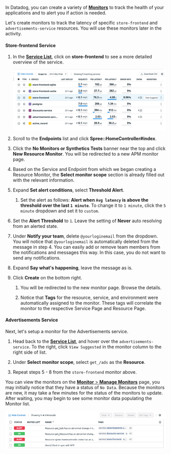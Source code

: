 In Datadog, you can create a variety of <a href="https://docs.datadoghq.com/monitors/" target="_datadog">**Monitors**</a> to track the health of your applications and to alert you if action is needed. 

Let's create monitors to track the latency of specific `store-frontend` and `advertisements-service` resources. You will use these monitors later in the activity.

#### Store-frontend Service

1. In the <a href="https://app.datadoghq.com/apm/services?env=intro-apm" target="_datadog">**Service List**</a>, click on **store-frontend** to see a more detailed overview of the service. 

    ![Store Frontend Flow](fixappv3/assets/store-frontend-list.png)

2. Scroll to the **Endpoints** list and click **Spree::HomeController#index**.

3. Click the **No Monitors or Synthetics Tests** banner near the top and click **New Resource Monitor**. You will be redirected to a new APM monitor page.

4. Based on the Service and Endpoint from which we began creating a Resource Monitor, the **Select monitor scope** section is already filled out with the relevant information.

5. Expand **Set alert conditions**, select **Threshold Alert**. 

    1. Set the alert as follows: **Alert when `Avg latency` is above the threshold over the last `1 minute`**. To change it to `1 minute`, click the `5 minute` dropdown and set it to `custom`.

6. Set the **Alert Threshold** to `1`. Leave the setting of **Never** auto resolving from an alerted state.

7. Under **Notify your team**, delete `@yourloginemail` from the dropdown. You will notice that `@yourloginemail` is automatically deleted from the message in step 4. You can easily add or remove team members from the notifications and messages this way. In this case, you do not want to send any notifications.

8. Expand **Say what's happening**, leave the message as is. 

9. Click **Create** on the bottom right. 

    1. You will be redirected to the new monitor page. Browse the details. 
    
    2. Notice that **Tags** for the resource, service, and environment were automatically assigned to the monitor. These tags will correlate the monitor to the respective Service Page and Resource Page.

#### Advertisements Service

Next, let's setup a monitor for the Advertisements service. 

1. Head back to the <a href="https://app.datadoghq.com/apm/services?env=intro-apm" target="_datadog">**Service List**</a>, and hover over the `advertisements-service`. To the right, click `View Suggested` in the monitor column to the right side of list.

2. Under **Select monitor scope**, select `get_/ads` as the **Resource**.

3. Repeat steps 5 - 8 from the `store-frontend` monitor above.

You can view the monitors on the <a href="https://app.datadoghq.com/monitors/manage" target="_datadog">**Monitor** > **Manage Monitors**</a> page, you may initially notice that they have a status of `No Data`. Because the monitors are new, it may take a few minutes for the status of the monitors to update. After waiting, you may begin to see some monitor data populating the Monitor list.

![Monitor Data on Service List](fixappv3/assets/monitor-data-list.png)

